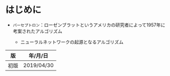 はじめに
=======

* `パーセプトロン`：ローゼンブラットというアメリカの研究者によって1957年に考案されたアルゴリズム

  * ニューラルネットワークの起源となるアルゴリズム



| 版   | 年/月/日   |
| ---- | ---------- |
| 初版 | 2019/04/30 |
